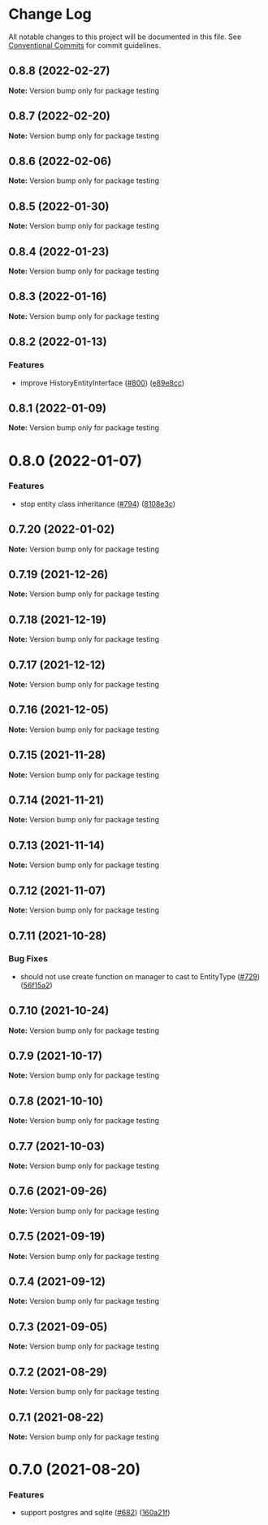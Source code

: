 # Change Log

All notable changes to this project will be documented in this file.
See [Conventional Commits](https://conventionalcommits.org) for commit guidelines.

## 0.8.8 (2022-02-27)

**Note:** Version bump only for package testing





## 0.8.7 (2022-02-20)

**Note:** Version bump only for package testing





## 0.8.6 (2022-02-06)

**Note:** Version bump only for package testing





## 0.8.5 (2022-01-30)

**Note:** Version bump only for package testing





## 0.8.4 (2022-01-23)

**Note:** Version bump only for package testing





## 0.8.3 (2022-01-16)

**Note:** Version bump only for package testing





## 0.8.2 (2022-01-13)


### Features

* improve HistoryEntityInterface ([#800](https://github.com/anchan828/typeorm-helpers/issues/800)) ([e89e8cc](https://github.com/anchan828/typeorm-helpers/commit/e89e8cc1fae2e0a3b101e7986ec6f672f07cf23a))





## 0.8.1 (2022-01-09)

**Note:** Version bump only for package testing





# 0.8.0 (2022-01-07)


### Features

* stop entity class inheritance ([#794](https://github.com/anchan828/typeorm-helpers/issues/794)) ([8108e3c](https://github.com/anchan828/typeorm-helpers/commit/8108e3c7f2835f44f2b04f862486353c9ff7ac4a))





## 0.7.20 (2022-01-02)

**Note:** Version bump only for package testing





## 0.7.19 (2021-12-26)

**Note:** Version bump only for package testing





## 0.7.18 (2021-12-19)

**Note:** Version bump only for package testing





## 0.7.17 (2021-12-12)

**Note:** Version bump only for package testing





## 0.7.16 (2021-12-05)

**Note:** Version bump only for package testing





## 0.7.15 (2021-11-28)

**Note:** Version bump only for package testing





## 0.7.14 (2021-11-21)

**Note:** Version bump only for package testing





## 0.7.13 (2021-11-14)

**Note:** Version bump only for package testing





## 0.7.12 (2021-11-07)

**Note:** Version bump only for package testing





## 0.7.11 (2021-10-28)


### Bug Fixes

* should not use create function on manager to cast to EntityType ([#729](https://github.com/anchan828/typeorm-helpers/issues/729)) ([56f15a2](https://github.com/anchan828/typeorm-helpers/commit/56f15a25c65ab7a16023da9b0619c62822e0d203))





## 0.7.10 (2021-10-24)

**Note:** Version bump only for package testing





## 0.7.9 (2021-10-17)

**Note:** Version bump only for package testing





## 0.7.8 (2021-10-10)

**Note:** Version bump only for package testing





## 0.7.7 (2021-10-03)

**Note:** Version bump only for package testing





## 0.7.6 (2021-09-26)

**Note:** Version bump only for package testing





## 0.7.5 (2021-09-19)

**Note:** Version bump only for package testing





## 0.7.4 (2021-09-12)

**Note:** Version bump only for package testing





## 0.7.3 (2021-09-05)

**Note:** Version bump only for package testing





## 0.7.2 (2021-08-29)

**Note:** Version bump only for package testing





## 0.7.1 (2021-08-22)

**Note:** Version bump only for package testing





# 0.7.0 (2021-08-20)


### Features

* support postgres and sqlite ([#682](https://github.com/anchan828/typeorm-helpers/issues/682)) ([160a21f](https://github.com/anchan828/typeorm-helpers/commit/160a21fab224757e1db59eaedb8dd92993167157))
